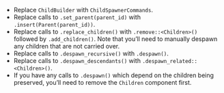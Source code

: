 - Replace `ChildBuilder` with `ChildSpawnerCommands`.
- Replace calls to `.set_parent(parent_id)` with `.insert(Parent(parent_id))`.
- Replace calls to `.replace_children()` with `.remove::<Children>()` followed by `.add_children()`. Note that you’ll need to manually despawn any children that are not carried over.
- Replace calls to `.despawn_recursive()` with `.despawn()`.
- Replace calls to `.despawn_descendants()` with `.despawn_related::<Children>()`.
- If you have any calls to `.despawn()` which depend on the children being preserved, you’ll need to remove the `Children` component first.
